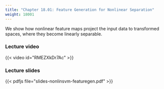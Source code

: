 ```yaml
---
title: "Chapter 18.01: Feature Generation for Nonlinear Separation"
weight: 18001
---
```

We show how nonlinear feature maps project the input data to transformed spaces, where they become linearly separable.

<!--more-->

### Lecture video

{{< video id="RMEZXkDr7Ac" >}}

### Lecture slides

{{< pdfjs file="slides-nonlinsvm-featuregen.pdf" >}}
